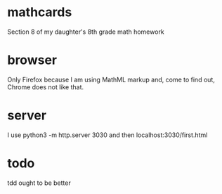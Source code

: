 # mathcards
Section 8 of my daughter's 8th grade math homework

# browser
Only Firefox because I am using MathML markup and, come to find out, Chrome does not like that.

# server
I use python3 -m http.server 3030 and then localhost:3030/first.html

# todo
tdd ought to be better